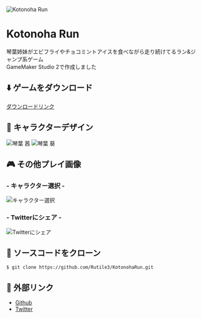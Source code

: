 
![Kotonoha Run](https://user-images.githubusercontent.com/29337073/86615932-17c40500-bff0-11ea-8470-d757023d96cf.gif "Kotonoha Run")

# Kotonoha Run

琴葉姉妹がエビフライやチョコミントアイスを食べながら走り続けてるラン&ジャンプ系ゲーム  
GameMaker Studio 2で作成しました

## ⬇️ ゲームをダウンロード

[ダウンロードリンク](https://github.com/Rutile3/KotonohaRun/releases/latest)

## 🎨 キャラクターデザイン

![琴葉 茜](https://user-images.githubusercontent.com/29337073/86615214-1e05b180-bfef-11ea-9f2d-b6eac6c5bad0.png "琴葉 茜")
![琴葉 葵](https://user-images.githubusercontent.com/29337073/86615280-34ac0880-bfef-11ea-8c24-2b0685c79b31.png "琴葉 葵")

## 🎮 その他プレイ画像

### - キャラクター選択 -

![キャラクター選択](https://user-images.githubusercontent.com/29337073/86613834-147b4a00-bfed-11ea-92d8-4a1283a31405.gif "キャラクター選択")

### - Twitterにシェア -

![Twitterにシェア](https://user-images.githubusercontent.com/29337073/86612974-e5180d80-bfeb-11ea-8b42-c15dfcfc5d48.PNG "Twitterにシェア")

## 💬 ソースコードをクローン

`$ git clone https://github.com/Rutile3/KotonohaRun.git`  

## 👀 外部リンク

- [Github](https://github.com/Rutile3)
- [Twitter](https://twitter.com/Rutile_Sun)
